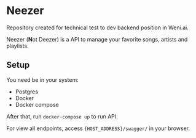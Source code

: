 # Neezer

Repository created for technical test to dev backend position in Weni.ai.

Neezer (**N**ot Deezer) is a API to manage your favorite songs, artists and playlists.

## Setup
You need be in your system:

- Postgres
- Docker
- Docker compose

After that, run `docker-compose up` to run API.

For view all endpoints, access `{HOST_ADDRESS}/swagger/` in your browser.